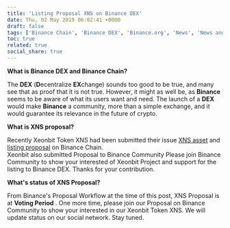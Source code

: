 ```yaml
---
title: 'Listing Proposal XNS on Binance DEX'
date: Thu, 02 May 2019 06:02:41 +0000
draft: false
tags: ['Binance Chain', 'Binance DEX', 'Binance.org', 'News', 'News and Announcement', 'Offers', 'Partners', 'Proposal Listing', 'xeonbit', 'Xeonbit Token', 'Xeonbit Updates', 'XNS']
toc: true
related: true
social_share: true
---
```


**What is Binance DEX and Binance Chain?**

The **DEX** (**D**ecentralize **EX**change) sounds too good to be true, and many see that as proof that it is not true. However, it might as well be, as **Binance** seems to be aware of what its users want and need. The launch of a **DEX** would make **Binance** a community, more than a simple exchange, and it would guarantee its relevance in the future of crypto.

**What is XNS proposal?**

Recently Xeonbit Token XNS had been submitted their issue [XNS asset](https://explorer.binance.org/asset/XNS-760) and [listing proposal](https://explorer.binance.org/tx/4CCB83FFC6A1440D5508F3EE3458381CC849253941BCCC4A3B13041D18F1A9A7) on Binance Chain.  
Xeonbit also submitted Proposal to Binance Community Please join Binance Community to show your interested of Xeonbit Project and support for the listing to Binance DEX. Thanks for your contribution.  

**What's status of XNS Proposal?**

From Binance's Proposal Workflow at the time of this post, XNS Proposal is at **Voting Period** . One more time, please join our Proposal on Binance Community to show your interested in our Xeonbit Token XNS. We will update status on our social network. Stay tuned.